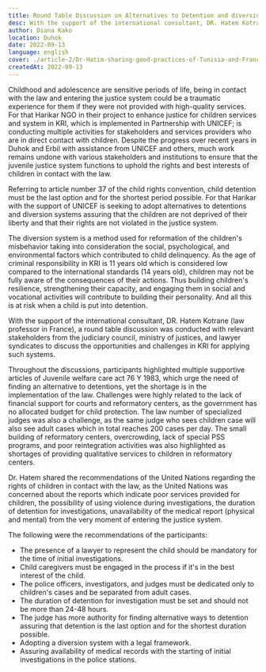 ```yaml
---
title: Round Table Discussion on Alternatives to Detention and diversion System.
desc: With the support of the international consultant, DR. Hatem Kotrane (law professor in France), a round table discussion was conducted with relevant stakeholders from the judiciary council, ministry of justices, and lawyer syndicates to discuss the opportunities and challenges in KRI for applying such systems.
author: Diana Kako
location: Duhok
date: 2022-09-13
language: english
cover: ./article-2/Dr-Hatim-sharing-good-practices-of-Tunisia-and-France.opti.webp
createdAt: 2022-09-13
---
```


Childhood and adolescence are sensitive periods of life, being in
contact with the law and entering the justice system could be a
traumatic experience for them if they were not provided with
high-quality services. For that Harikar NGO in their project to
enhance justice for children services and system in KRI, which is
implemented in Partnership with UNICEF; is conducting multiple
activities for stakeholders and services providers who are in direct
contact with children. Despite the progress over recent years in Duhok
and Erbil with assistance from UNICEF and others, much work remains
undone with various stakeholders and institutions to ensure that the
juvenile justice system functions to uphold the rights and best
interests of children in contact with the law.

Referring to article number 37 of the child rights convention, child
detention must be the last option and for the shortest period
possible. For that Harikar with the support of UNICEF is seeking to
adopt alternatives to detentions and diversion systems assuring that
the children are not deprived of their liberty and that their rights
are not violated in the justice system.

The diversion system is a method used for reformation of the
children's misbehavior taking into consideration the social,
psychological, and environmental factors which contributed to child
delinquency. As the age of criminal responsibility in KRI is 11 years
old which is considered low compared to the international standards
(14 years old), children may not be fully aware of the consequences of
their actions. Thus building children's resilience, strengthening
their capacity, and engaging them in social and vocational activities
will contribute to building their personality. And all this is at risk
when a child is put into detention.

With the support of the international consultant, DR. Hatem Kotrane
(law professor in France), a round table discussion was conducted with
relevant stakeholders from the judiciary council, ministry of
justices, and lawyer syndicates to discuss the opportunities and
challenges in KRI for applying such systems.

Throughout the discussions, participants highlighted multiple
supportive articles of Juvenile welfare care act 76 Y 1983, which urge
the need of finding an alternative to detentions, yet the shortage is
in the implementation of the law. Challenges were highly related to
the lack of financial support for courts and reformatory centers, as
the government has no allocated budget for child protection. The law
number of specialized judges was also a challenge, as the same judge
who sees children case will also see adult cases which in total
reaches 200 cases per day. The small building of reformatory centers,
overcrowding, lack of special PSS programs, and poor reintegration
activities was also highlighted as shortages of providing qualitative
services to children in reformatory centers.

Dr. Hatem shared the recommendations of the United Nations regarding
the rights of children in contact with the law, as the United Nations
was concerned about the reports which indicate poor services provided
for children, the possibility of using violence during investigations,
the duration of detention for investigations, unavailability of the
medical report (physical and mental) from the very moment of entering
the justice system.

The following were the recommendations of the participants:

- The presence of a lawyer to represent the child should be mandatory for the time of initial investigations.
- Child caregivers must be engaged in the process if it's in the best interest of the child.
- The police officers, investigators, and judges must be dedicated only to children's cases and be separated from adult cases.
- The duration of detention for investigation must be set and should not be more than 24-48 hours.
- The judge has more authority for finding alternative ways to detention assuring that detention is the last option and for the shortest duration possible.
- Adopting a diversion system with a legal framework.
- Assuring availability of medical records with the starting of initial investigations in the police stations.
